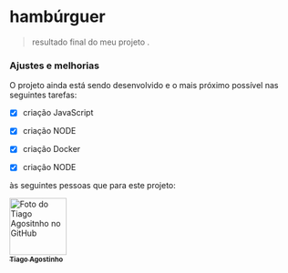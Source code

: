 #  hambúrguer


> resultado final do meu projeto .
###   Ajustes e melhorias
O projeto ainda está sendo desenvolvido e o mais próximo possível nas seguintes tarefas:
- [x] criação JavaScript
- [x] criação NODE
- [x] criação Docker
- [x] criação NODE
 







às seguintes pessoas que para este projeto:

<tabela>
  <tr>
    <td align="center">
      <a href="#">
        <img src="./assets/foto tiago.jpeg" width="100px;" alt="Foto do Tiago Agositnho no GitHub"/><br>
        <sub>
          <b>Tiago Agostinho</b>
        </sub>
      </a>
    </td>
  </tr>
</table>